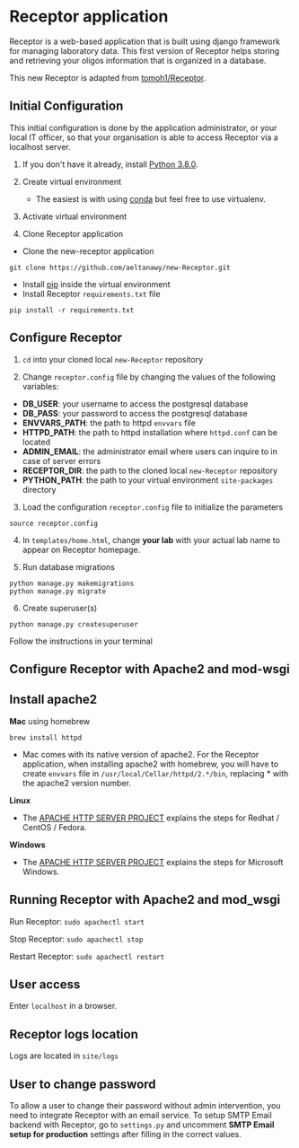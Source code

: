 Receptor application
====================
Receptor is a web-based application that is built using django framework for managing laboratory data. This first version of Receptor helps storing and retrieving your oligos information that is organized in a database.

This new Receptor is adapted from [tomoh1/Receptor](https://github.com/tomoh1/Receptor).


Initial Configuration
---------------------
This initial configuration is done by the application administrator, or your local IT officer, so that your organisation is able to access Receptor via a localhost server.

1. If you don't have it already, install [Python 3.8.0](https://www.python.org/downloads/).

2. Create virtual environment
   - The easiest is with using [conda](https://uoa-eresearch.github.io/eresearch-cookbook/recipe/2014/11/20/conda/) but feel free to use virtualenv.


3. Activate virtual environment

4. Clone Receptor application
  - Clone the new-receptor application
  ```
  git clone https://github.com/aeltanawy/new-Receptor.git
  ```
  - Install [pip](https://pip.pypa.io/en/stable/installing/) inside the virtual environment
  - Install Receptor `requirements.txt` file
  ```
  pip install -r requirements.txt
  ```

Configure Receptor
------------------
1. `cd` into your cloned local `new-Receptor` repository

2. Change `receptor.config` file by changing the values of the following variables:
  - **DB_USER**: your username to access the postgresql database
  - **DB_PASS**: your password to access the postgresql database
  - **ENVVARS_PATH**: the path to httpd `envvars` file
  - **HTTPD_PATH**: the path to httpd installation where `httpd.conf` can be located
  - **ADMIN_EMAIL**: the administrator email where users can inquire to in case of server errors
  - **RECEPTOR_DIR**: the path to the cloned local `new-Receptor` repository
  - **PYTHON_PATH**: the path to your virtual environment `site-packages` directory


3. Load the configuration `receptor.config` file to initialize the parameters
```
source receptor.config
```

4. In `templates/home.html`, change **your lab** with your actual lab name to appear on Receptor homepage.


5. Run database migrations
```
python manage.py makemigrations
python manage.py migrate
```

6. Create superuser(s)
```
python manage.py createsuperuser
```
Follow the instructions in your terminal


Configure Receptor with Apache2 and mod-wsgi
--------------------------------------------
## Install apache2

**Mac**
  using homebrew
  ```
  brew install httpd
  ```
  - Mac comes with its native version of apache2. For the Receptor application, when installing apache2 with homebrew, you will have to create `envvars` file in `/usr/local/Cellar/httpd/2.*/bin`, replacing * with the apache2 version number.

**Linux**
  - The [APACHE HTTP SERVER PROJECT](http://httpd.apache.org/docs/current/platform/rpm.html) explains the steps for Redhat / CentOS / Fedora.

**Windows**
  - The [APACHE HTTP SERVER PROJECT](http://httpd.apache.org/docs/current/platform/windows.html) explains the steps for Microsoft Windows.


Running Receptor with Apache2 and mod_wsgi
------------------------------------------
Run Receptor: `sudo apachectl start`

Stop Receptor: `sudo apachectl stop`

Restart Receptor: `sudo apachectl restart`


User access
-----------
Enter `localhost` in a browser.


Receptor logs location
-------------------
Logs are located in `site/logs`


User to change password
-----------------------
To allow a user to change their password without admin intervention, you need to integrate Receptor with an email service. To setup SMTP Email backend with Receptor, go to `settings.py` and uncomment **SMTP Email setup for production** settings after filling in the correct values.
